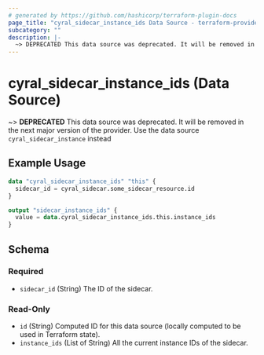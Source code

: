 ```yaml
---
# generated by https://github.com/hashicorp/terraform-plugin-docs
page_title: "cyral_sidecar_instance_ids Data Source - terraform-provider-cyral"
subcategory: ""
description: |-
  ~> DEPRECATED This data source was deprecated. It will be removed in the next major version of the provider. Use the data source cyral_sidecar_instance instead
---
```


# cyral_sidecar_instance_ids (Data Source)

~> **DEPRECATED** This data source was deprecated. It will be removed in the next major version of the provider. Use the data source `cyral_sidecar_instance` instead

## Example Usage

```terraform
data "cyral_sidecar_instance_ids" "this" {
  sidecar_id = cyral_sidecar.some_sidecar_resource.id
}

output "sidecar_instance_ids" {
  value = data.cyral_sidecar_instance_ids.this.instance_ids
}
```

<!-- schema generated by tfplugindocs -->

## Schema

### Required

- `sidecar_id` (String) The ID of the sidecar.

### Read-Only

- `id` (String) Computed ID for this data source (locally computed to be used in Terraform state).
- `instance_ids` (List of String) All the current instance IDs of the sidecar.
